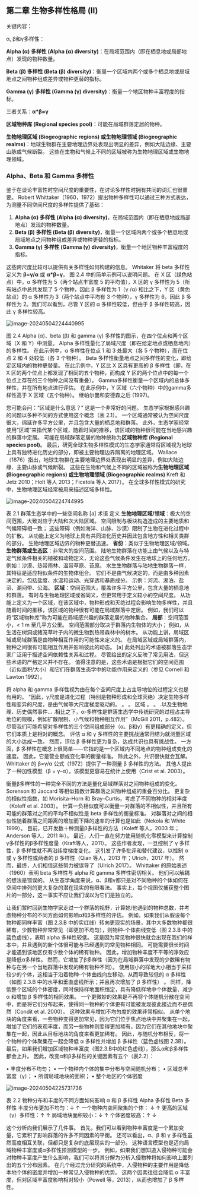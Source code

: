 ## 第二章  生物多样性格局 (II)

关键内容：

α, β和γ多样性：

**Alpha (α) 多样性 (Alpha (α) diversity)**：在局域范围内（即在栖息地或局部地点）发现的物种数量。

**Beta (β) 多样性 (Beta (β) diversity)**：衡量一个区域内两个或多个栖息地或局域地点之间物种组成差异或物种更替的指标。

**Gamma (γ) 多样性 (Gamma (γ) diversity)**：衡量一个地区物种丰富程度的指标。

三者关系：**α*β=γ**

**区域物种库 (Regional species pool)**：可能在局域群落定居的物种。

**生物地理区域 (Biogeographic regions) **或**生物地理领域 (Biogeographic realms)**：地球生物群在主要地理边界处表现出明显的差异，例如大陆边缘、主要山脉或气候断裂。 这些在生物和气候上不同的区域被称为生物地理区域或生物地理领域。





### Alpha、Beta 和 Gamma 多样性

鉴于在谈论丰富性时空间尺度的重要性，在讨论多样性时拥有共同的词汇也很重要。 Robert Whittaker（1960，1972）提出物种多样性可以通过三种方式表达，为测量不同空间尺度的多样性提供了基础：

1. **Alpha (α) 多样性 (Alpha (α) diversity)**，在局域范围内（即在栖息地或局部地点）发现的物种数量。
2. **Beta (β) 多样性 (Beta (β) diversity)**，衡量一个区域内两个或多个栖息地或局域地点之间物种组成差异或物种更替的指标。
3. **Gamma (γ) 多样性 (Gamma (γ) diversity)**，衡量一个地区物种丰富程度的指标。

这些跨尺度比较可以提供有关多样性如何构建的信息。 Whitaker 将 beta 多样性定义为 **β=γ/α** 或 **α*β=γ**。 图 2.4 中的简单示例可以说明问题。 在 X 区（绿色站点）中，α 多样性为 5（两个站点丰富度 5 的平均值），X 区的 γ 多样性为 5（所有站点中总共发现了 5 个物种，因此 β 多样性为 1（γ /α) 相比之下，Y 区（黄色站点）的 α 多样性为 3（两个站点中平均有 3 个物种），γ 多样性为 6，因此 β 多样性为 2。我们可以看到，尽管 Y 区的 α 多样性较低，但由于 β 多样性较高，因此 γ 多样性较高。

![image-20240504224440995](C:\Users\iceji\AppData\Roaming\Typora\typora-user-images\image-20240504224440995.png)

图 2.4 Alpha (α)、beta (β) 和 gamma (γ) 多样性的图示，在四个位点和两个区域（X 和 Y）中测量。 Alpha 多样性量化了局域尺度（即在给定地点或栖息地内）的多样性。 在此示例中，α 多样性在位点 1 和 3 处最大（各 5 个物种），而在位点 2 和 4 处较低（各 3 个物种）。 Beta 多样性衡量地点之间多样性的变化，即给定区域内的物种更替量。 在此示例中，Y 区比 X 区具有更高的 β 多样性（即，在 X 区的两个位点上都发现了相同的五个物种，而构成 Y 区的两个位点中的每一个位点上存在的三个物种之间没有重叠）。 Gamma多样性衡量一个区域内的总体多样性，并在所有地点进行评估。 在此示例中，Y 区域（六个物种）中的gamma多样性高于 X 区域（五个物种）。 继帕尔曼和安德森之后 (1997)。

您可能会问：“区域是什么意思？” 这是一个非常好的问题。 生态学家根据感兴趣的问题以多种不同的方式使用这个概念（表 2.1）。 一个区域通常被认为空间尺度很大，绵延许多平方公里，并且包含大量的栖息地和群落。 此外，生态学家经常使用“区域”来指代某个区域，随着时间的推移，该区域的物种很可能在当地感兴趣的群落中定居。 可能在局域群落定居的物种统称为**区域物种库 (Regional species pool)**。 最后，研究全球生物多样性模式的生态学家通常将区域视为地球上具有独特进化历史的部分，即被主要物理边界隔离的地理区域。 Wallace（1876）指出，地球生物群在主要地理边界处表现出明显的差异，例如大陆边缘、主要山脉或气候断裂。 这些在生物和气候上不同的区域被称为**生物地理区域 (Biogeographic regions) **或**生物地理领域 (Biogeographic realms)** Kreft 和 Jetz 2010；Holt 等人 2013；Ficetola 等人 2017）。 在全球多样性模式的研究中，生物地理区域经常被用来描述区域多样性。

![image-20240504224744995](C:\Users\iceji\AppData\Roaming\Typora\typora-user-images\image-20240504224744995.png)

表 2.1 群落生态学中的一些空间名称 [a]
术语  定义
**生物地理区域/领域**：极大的空间范围，大致对应于大陆和次大陆区域。 空间限制与板块构造造成的主要地质和气候障碍相一致； 这些障碍（例如海洋、山脉、沙漠）限制了生物在进化过程中的扩散。 从功能上定义为地球上具有共同进化历史并因此包含地方性和相关类群的部分。 生物地理区域边界的物种更替迅速。
**省份**：类似于生物地理区域/领域。
**生物群落或生态区**：非常大的空间范围。 陆地生物群落在功能上由气候以及与特定气候条件相关的植被和动物定义，无论这些气候条件发生在地球上的任何地方。 例如：沙漠、热带雨林、温带草原、苔原。 水生生物群落与陆地生物群落一样，其特征是适应相似条件的生物体组合。 它们不是由气候决定的，而是由多种因素决定的，包括盐度、水温和运动、光穿透和基质成分。 示例：河流、湖泊、盐沼、潮间带、公海。
**区域**：空间范围大，覆盖许多平方公里，包含大量的栖息地和群落。 有时与生物地理区域或省同义，但更常用于定义较小的空间尺度。 从功能上定义为一个区域，在该区域中，物种形成和灭绝过程会影响生物多样性，并且随着时间的推移，该区域的物种很有可能在局域群落中定居。 例如，我们可以将“区域物种库”称为可能在局域感兴趣的群落定居的物种集合。
**局部**：空间范围小，< 1 m 至几平方公里。 空间范围部分取决于群落内生物体的大小； 例如，从生活在树洞或猪笼草叶子内的微生物到热带森林中的树木。 从功能上讲，局域区域或局域群落是由物种相互作用的可能性来定义的。 在局域区域或局域群落内，物种之间很有可能相互作用并影响彼此的动态。
[a] 此处列出的术语被群落生态学家广泛用于描述空间依赖性关系和过程。 尽管给出的定义反映了常见用法，但这些术语的严格定义并不存在。 值得注意的是，这些术语是根据它们的空间范围（近似面积/大小）和它们在群落生态学中的功能作用来定义的（参见 Cornell 和 Lawton 1992）。

将 alpha 和 gamma 多样性视为由在每个空间尺度上占主导地位的过程定义也是有用的。 “因此，γ尺度是进化过程（特别是物种形成和全球灭绝）决定生物多样性和变异的尺度，是由气候等大尺度梯度驱动的。 。 。 区域 。 。 .以及生物地理、历史偶然事件... .相比之下，α-多样性是群落生态学中传统研究的过程占主导地位的规模，例如扩散限制、小气候和物种相互作用”（McGill 2011，p.482）。 尽管我们可能希望对多样性的三个空间组成部分（α、β和γ）有更精确的定义，但它们本质上是相对的概念。 评估 α 和 γ 多样性的主要挑战通常归结为就测量区域的大小达成一致。 然而，评估 β 多样性更为复杂，达成共识也具有挑战性。 一方面，β 多样性在概念上很简单——它指的是一个区域内不同地点的物种组成变化的速度。 因此，它是营业额或变化率的衡量标准。 除此之外，共识很快就会瓦解。 Whittaker 的 β=γ/α 公式（1972）提供了一种测量 β 多样性的方法。 其他人提出了一种加性模型（β = γ–α），该模型更容易在统计上使用（Crist et al. 2003）。

衡量β多样性的一种完全不同的方法是量化局域群落对之间物种组成的变化。 Sorenson 和 Jaccard 等相似指数计算群落之间物种组成的重叠百分比。 更复杂的相似性指数，如 Morisita–Horn 和 Bray–Curtis，考虑了不同物种的相对丰度（Koleff et al. 2003）。 计算一负相似度可以衡量一对群落的不相似性，并且所有可能的群落对之间的平均不相似性是 beta 多样性的衡量标准。 对群落对之间的相似性随着群落之间距离的增加而下降的速率的计算也是如此（Nekola 和 White 1999）。 目前，已开发数十种测量β多样性的方法（Koleff 等人，2003 年；Anderson 等人，2011 年）。 最近，人们一直在努力使用随机化零模型来计算控制γ多样性的β多样性度量（Kraft等人，2011）。 这些作者发现，一旦控制了 γ 多样性，β 多样性就不再沿纬度梯度变化。 这引发了许多批评和替代建议，以控制 α 或 γ 多样性或两者的 β 多样性（Qian 等人，2013 年；Ulrich，2017 年）。 然而，最终，人们相信这些努力被误导了（Ulrich 2017）。 Whittaker 的原始表述（1960）表明 beta 多样性与 alpha 和 gamma 多样性密切相关。 他们可以解耦的想法是错误的。 从生态学角度来说，α、β和γ都只是对不同物种的个体如何在空间中排列的更大复杂的潜在现实的有限看法。 事实上，每个视图仅捕获整个图片的一部分，这一事实不应让我们误以为它们是独立的。

让我们暂时回到生物学家走过一个群落的视野，计算她/他遇到的物种总数，并考虑物种分布的不同方面如何影响α和β多样性的评估。 例如，如果我们从假设每个物种都同样丰富（图 2.3.B 中的实红线）转向更现实的场景，其中大多数物种都很稀有，少数物种非常常见（即更加不均匀），则物种-个体曲线变低（图 2.3.B 中的蓝色虚线），表明 alpha 多样性较低。 这是因为常见物种很快就会出现在我们的样本中，并且遇到的新个体很可能与已经遇到的常见物种相同。 可能需要很长时间才能遇到该地区仅有少数个体的稀有物种。 因此，增加物种丰度不平等的净效应是降低α多样性。 然而，它增加了β多样性（因为在局域群落中发现的少数稀有物种与在另一个当地群落中发现的稀有物种不同）。 使用较小的样地大小相当于采样较少的个体，这相当于沿着物种-个体曲线向左移动，从而导致较低的 α 多样性（如图 2.3.B 中的水平和垂直虚线所示；并且再次增加了 β 多样性） 。 同样，降低整个区域的个体密度，同时保持样地面积恒定，具有降低样地中个体数量、减少 α 和增加 β 多样性的相同效果。 一个更微妙的效果是不再将个体随机分散在空间中，而是将它们分布起来，使得同一物种的个体更有可能被发现彼此接近而不是偶然（Condit et al. 2000）。 这种效果与增加不均匀度的效果非常相似。 从单个地块的角度来看，一些物种变得更加常见，因为它们位于焦点地块中并聚集在一起，增加了它们的表观丰度，而另一些物种则变得更加稀有，因为它们在其他地块中聚集在一起，因此从目标地块的角度来看更加稀有。 因此，与随机分布相反，将一个物种的个体聚集在一起会降低 α 多样性并增加 β 多样性（蓝色虚线图 2.3B）。 最后，如果我们增加区域物种丰富度（图2.3.B中的红色虚线），那么α和β多样性都会上升。 因此，改变α和β多样性的关键因素有五个（表2.2）：

• 丰度分布不均匀；
• 一个物种内个体的集中分布与空间随机分布；
• 区域总丰富度（γ）；
• 所谓局域地块的面积；
• 整个地区的个体密度

![image-20240504225731736](C:\Users\iceji\AppData\Roaming\Typora\typora-user-images\image-20240504225731736.png)

表 2.2 物种分布和丰度的不同方面如何影响 α 和 β 多样性
Alpha 多样性   Beta 多样性
丰度分布更加不均匀：↓ ↑
一个物种内空间聚集的个体： ↓ ↑
更高的区域（γ）多样性：↑ ↑
局域地块面积较小：↓ ↑
个体密度较高：↑ ↓

这个分析向我们展示了几件事。 首先，我们可以看到物种丰富度是一个累加变量，它累积了影响群落的许多不同因素的平衡。 还可以看出，α、β 和 γ 多样性虽然高度相互关联，但都只是复杂的底层现实的一部分。 这种语言模型也是迈向局域物种丰富度或α多样性预测模型的一步。 例如，如果我们想知道入侵物种可能会对物种丰富度产生什么影响，我们可以将其分解为分析入侵物种将如何影响上面列出的五个分布因素。 在几个经过充分研究的系统中，入侵物种的主要作用是降低本地个体的密度并增加一种常见入侵物种的优势。 这两个因素往往会降低 α 丰富度，但对区域丰富度影响相对较小（Powell 等，2013），从而也增加了 β 多样性。